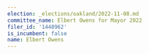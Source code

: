 ```yaml
---
election: _elections/oakland/2022-11-08.md
committee_name: Elbert Owens for Mayor 2022
filer_id: '1448962'
is_incumbent: false
name: Elbert Owens
---
```

